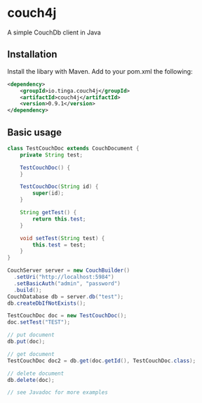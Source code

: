 # couch4j

A simple CouchDb client in Java

## Installation

Install the libary with Maven. Add to your pom.xml the following:

```xml
<dependency>
    <groupId>io.tinga.couch4j</groupId>
    <artifactId>couch4j</artifactId>
    <version>0.9.1</version>
</dependency>
```

## Basic usage

```java
class TestCouchDoc extends CouchDocument {
    private String test;

    TestCouchDoc() {
    }

    TestCouchDoc(String id) {
        super(id);
    }

    String getTest() {
        return this.test;
    }

    void setTest(String test) {
        this.test = test;
    }
}

CouchServer server = new CouchBuilder()
  .setUri("http://localhost:5984")
  .setBasicAuth("admin", "password")
  .build();
CouchDatabase db = server.db("test");
db.createDbIfNotExists();

TestCouchDoc doc = new TestCouchDoc();
doc.setTest("TEST");

// put document
db.put(doc);

// get document
TestCouchDoc doc2 = db.get(doc.getId(), TestCouchDoc.class);

// delete document
db.delete(doc);

// see Javadoc for more examples
```
